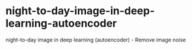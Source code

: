 # night-to-day-image-in-deep-learning-autoencoder
night-to-day image in deep learning (autoencoder) - Remove image noise
